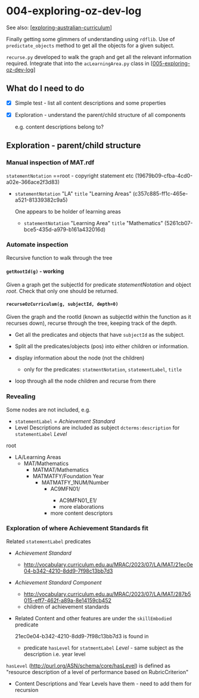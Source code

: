 # 004-exploring-oz-dev-log

See also: [[exploring-australian-curriculum]]

Finally getting some glimmers of understanding using `rdflib`. Use of `predictate_objects` method to get all the objects for a given subject.

`recurse.py` developed to walk the graph and get all the relevant information required. Integrate that into the `acLearningArea.py` class in [[005-exploring-oz-dev-log]]

## What do I need to do

- [X] Simple test - list all content descriptions and some properties
- [X] Exploration - understand the parent/child structure of all components

    e.g. content descriptions belong to?







## Exploration - parent/child structure

### Manual inspection of MAT.rdf

`statementNotation` ==root - copyright statement etc (19679b09-cfba-4cd0-a02e-366ace2f3d83)

- `statementNotation` "LA"  `title` "Learning Areas" (c357c885-ff1c-465e-a521-81339382c9a5)

    One appears to be holder of learning areas
    - `statementNotation` "Learning Area" `title` "Mathematics" (5261cb07-bce5-435d-a979-b161a432016d)

### Automate inspection

Recursive function to walk through the tree

#### `getRootId(g)` - working

Given a graph get the subjectId for predicate _statementNotation_ and object _root_. Check that only one should be returned.

#### `recurseOzCurriculum(g, subjectId, depth=0)`

Given the graph and the rootId (known as subjectId within the function as it recurses down), recurse through the tree, keeping track of the depth.

- Get all the predicates and objects that have `subjectId` as the subject.
- Split all the predicates/objects (pos) into either children or information. 
- display information about the node (not the children)

  - only for the predicates: `statmentNotation`, `statementLabel`, `title`

- loop through all the node children and recurse from there
    
### Revealing

Some nodes are not included, e.g. 
- `statementLabel` = _Achievement Standard_
- Level Descriptions are included as subject `dcterms:description` for `statementLabel` _Level_

root
- LA/Learning Areas
  - MAT/Mathematics
    - MATMAT/Mathematics
    - MATMATFY/Foundation Year
      - MATMATFY_1NUM/Number
        - AC9MFN01/<content descriptor title>
          - AC9MFN01_E1/<content elaboration title>
          - more elaborations
        - more content descriptors

### Exploration of where Achievement Standards fit

Related `statementLabel` predicates

- _Achievement Standard_ 
  - http://vocabulary.curriculum.edu.au/MRAC/2023/07/LA/MAT/21ec0e04-b342-4210-8dd9-7f98c13bb7d3
- _Achievement Standard Component_
  - http://vocabulary.curriculum.edu.au/MRAC/2023/07/LA/MAT/287b5015-eff7-462f-a89a-8e14159cb452
  - children of achievement standards
- Related Content and other features are under the `skillEmbodied` predicate

  21ec0e04-b342-4210-8dd9-7f98c13bb7d3 is found in 

  - predicate `hasLevel` for `statmentLabel` _Level_ - same subject as the description i.e. year level

`hasLevel` (http://purl.org/ASN/schema/core/hasLevel) is defined as "resource description of a level of performance based on RubricCriterion"

- Content Descriptions and Year Levels have them - need to add them for recursion


[//begin]: # "Autogenerated link references for markdown compatibility"
[exploring-australian-curriculum]: ../exploring-australian-curriculum "Exploring australian curriculum"
[005-exploring-oz-dev-log]: 005-exploring-oz-dev-log "004-exploring-oz-dev-log"
[//end]: # "Autogenerated link references"